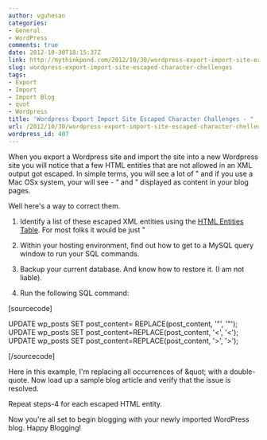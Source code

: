 ```yaml
---
author: vguhesan
categories:
- General
- WordPress
comments: true
date: 2012-10-30T18:15:37Z
link: http://mythinkpond.com/2012/10/30/wordpress-export-import-site-escaped-character-chellenges/
slug: wordpress-export-import-site-escaped-character-chellenges
tags:
- Export
- Import
- Import Blog
- quot
- Wordpress
title: 'Wordpress Export Import Site Escaped Character Challenges - " '
url: /2012/10/30/wordpress-export-import-site-escaped-character-chellenges/
wordpress_id: 407
---
```


When you export a Wordpress site and import the site into a new Wordpress site you will notice that a few HTML entities that are not allowed in an XML output got escaped. In simple terms, you will see a lot of &quot; and if you use a Mac OSx system, your will see - &ldquo; and &rdquo; displayed as content in your blog pages.

Well here's a way to correct them.

1. Identify a list of these escaped XML entities using the [HTML Entities Table](http://www.htmlhelp.com/reference/html40/entities/special.html). For most folks it would be just &quot;

2. Within your hosting environment, find out how to get to a MySQL query window to run your SQL commands.

3. Backup your current database. And know how to restore it. (I am not liable).

4. Run the following SQL command:

[sourcecode]

UPDATE wp_posts
SET post_content= REPLACE(post_content, '&quot;', '"');
UPDATE wp_posts
SET post_content=REPLACE(post_content, '&lt;', '<');
UPDATE wp_posts
SET post_content=REPLACE(post_content, '&gt;', '>');

[/sourcecode]

Here in this example, I'm replacing all occurrences of &amp;quot; with a double-quote. Now load up a sample blog article and verify that the issue is resolved.

Repeat steps-4 for each escaped HTML entity.

Now you're all set to begin blogging with your newly imported WordPress blog. Happy Blogging!
